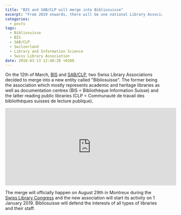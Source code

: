 ```yaml
---
title: "BIS and SAB/CLP will merge into Bibliosuisse"
excerpt: "From 2019 onwards, there will be one national Library Association in Switzerland with the merge of BIS and SAB/CLP into Biliosuisse."
categories:
  - posts
tags:
  - Bibliosuisse
  - BIS
  - SAB/CLP
  - Switzerland
  - Library and Information Science
  - Swiss Library Association
date: 2018-03-13 12:40:28 +0100
---
```


On the 12th of March, [BIS][bis] and [SAB/CLP][clp], two Swiss Library Associations decided to merge into a new entity called "Bibliosuisse". The former being the association which mostly represents academic and heritage libraries as well as documentation centres (BIS = Bibliothèque Information Suisse) and the latter reading public libraries (CLP = Communauté de travail des bibliothèques suisses de lecture publique). 

<iframe border=0 frameborder=0 height=250 width=550 src="https://twitter.com/bibliosuisse/status/973205854093799425"></iframe> 

The merge will officially happen on August 29th in Montreux during the [Swiss Library Congress][montreux] and the new association will start its activity on 1 January 2019. Bibliosuisse will defend the interests of all types of libraries and their staff.


[bis]: http://www.bis.ch/
[clp]: http://www.sabclp.ch/
[montreux]: http://www.bis.ch/nc/news-details/article/schweizer-bibliothekskongress-2018-in-montreux.html
